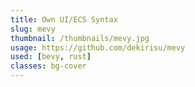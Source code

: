 ```yaml
---
title: Own UI/ECS Syntax
slug: mevy
thumbnail: /thumbnails/mevy.jpg
usage: https://github.com/dekirisu/mevy
used: [bevy, rust]
classes: bg-cover
---
```

